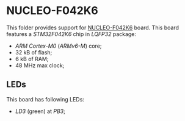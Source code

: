 NUCLEO-F042K6
=============

This folder provides support for [NUCLEO-F042K6](https://www.st.com/en/evaluation-tools/nucleo-f042k6.html) board. This
board features a *STM32F042K6* chip in *LQFP32* package:
- *ARM Cortex-M0* (*ARMv6-M*) core;
- 32 kB of flash;
- 6 kB of RAM;
- 48 MHz max clock;

LEDs
----

This board has following LEDs:
- *LD3* (green) at *PB3*;
